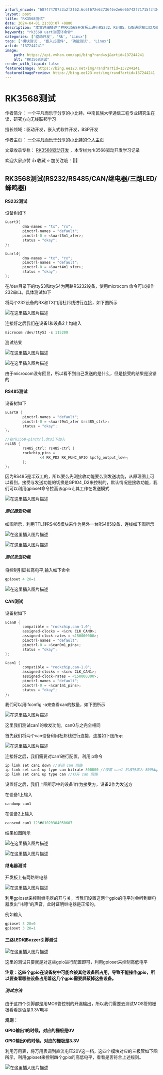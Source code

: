 ```yaml
---
arturl_encode: "68747470733a2f2f62:6c6f672e6373646e2e6e65742f71715f34343634373130302f:61727469636c652f64657461696c732f313337323434323431"
layout: post
title: "RK3568测试"
date: 2024-04-01 21:03:07 +0800
description: "本文详细描述了在RK3568开发板上进行RS232、RS485、CAN通信接口以及继电器、LED和B"
keywords: "rk3568 uart测回环命令"
categories: ['驱动开发', 'Rk', 'Linux']
tags: ['模块测试', '嵌入式硬件', '功能测试', 'Linux']
artid: "137244241"
image:
    path: https://api.vvhan.com/api/bing?rand=sj&artid=137244241
    alt: "RK3568测试"
render_with_liquid: false
featuredImage: https://bing.ee123.net/img/rand?artid=137244241
featuredImagePreview: https://bing.ee123.net/img/rand?artid=137244241
---
```


# RK3568测试

作者简介： 一个平凡而乐于分享的小比特，中南民族大学通信工程专业研究生在读，研究方向无线联邦学习
  
擅长领域：驱动开发，嵌入式软件开发，BSP开发
  
作者主页：
[一个平凡而乐于分享的小比特的个人主页](https://blog.csdn.net/qq_44647100?type=blog)
  
文章收录专栏：
[RK3568驱动开发](https://blog.csdn.net/qq_44647100/category_12625025.html)
，本专栏为rk3568驱动开发学习记录
  
欢迎大家点赞 👍 收藏 ⭐ 加关注哦！💖💖

## RK3568测试(RS232/RS485/CAN/继电器/三路LED/蜂鸣器)

#### RS232测试

设备树如下

```c
&uart3{
        dma-names = "tx", "rx";
        pinctrl-names = "default";
        pinctrl-0 = <&uart3m1_xfer>;
        status = "okay";
};

&uart4{
        dma-names = "tx", "rx";
        pinctrl-names = "default";
        pinctrl-0 = <&uart4m1_xfer>;
        status = "okay";
};

```

在/dev目录下的ttyS3和ttyS4为两路RS232设备，使用microcom 命令可以操作232串口。具体测试如下

将两个232设备的RX和TX口用杜邦线进行连接，如下图所示

![在这里插入图片描述](https://i-blog.csdnimg.cn/blog_migrate/85b7c426fb2a579ca1417885f28030fe.png#pic_center)

连接好之后我们在设备1和设备2上均输入

```c
microcom /dev/ttyS3 -s 115200

```

测试结果

![在这里插入图片描述](https://i-blog.csdnimg.cn/blog_migrate/c9b722d080ba86df0014d129e1ed80e4.png#pic_center)
  
![在这里插入图片描述](https://i-blog.csdnimg.cn/blog_migrate/a3514cbf72f25441b8e0fc1a0b6246e0.png#pic_center)

由于microcom没有回显，所以看不到自己发送的是什么，但是接受的结果是没错的

#### RS485测试

设备树如下

```c
&uart9 {
        pinctrl-names = "default";
        pinctrl-0 = <&uart9m1_xfer &rs485_ctrl>;
        status = "okay";
};

//在rk3568-pinctrl.dtsi下加入
rs485 {
        rs485_ctrl: rs485-ctrl {
        rockchip,pins =
                <4 RK_PD2 RK_FUNC_GPIO &pcfg_output_low>;
        };
};


```

因为RS485是半双工的，所以要么先测接收功能要么测发送功能，从原理图上可以看到，接受与发送功能的切换是GPIO4\_D2来控制的，默认情况是接收功能，我们可以利用gpioset命令拉高该gpio让其工作在发送模式

![在这里插入图片描述](https://i-blog.csdnimg.cn/blog_migrate/024d252a3f8b394be2e6e7fa01099d66.png#pic_center)

##### 测试接受功能

如图所示，利用TTL转RS485模块来作为另外一台RS485设备，连线如下图所示

![在这里插入图片描述](https://i-blog.csdnimg.cn/blog_migrate/7bd276c9a89ad552bf9e42f8e0e9628e.png#pic_center)
  
![在这里插入图片描述](https://i-blog.csdnimg.cn/blog_migrate/05686c5e9e40dae8139a70e348425288.png#pic_center)

##### 测试发送功能

将控制引脚拉高电平,输入如下命令

```c
gpioset 4 28=1

```

![在这里插入图片描述](https://i-blog.csdnimg.cn/blog_migrate/f7d929c4637b8776b2d8fbe92b055533.png#pic_center)

#### CAN测试

设备树如下

```c
&can0 {
        compatible = "rockchip,can-1.0";
        assigned-clocks = <&cru CLK_CAN0>;
        assigned-clock-rates = <150000000>;
        pinctrl-names = "default";
        pinctrl-0 = <&can0m1_pins>;
        status = "okay";
};

&can1 {
        compatible = "rockchip,can-1.0";
        assigned-clocks = <&cru CLK_CAN1>;
        assigned-clock-rates = <150000000>;
        pinctrl-names = "default";
        pinctrl-0 = <&can1m1_pins>;
        status = "okay";
};

```

我们可以用ifconfig -a来查看can的数量，如下图所示

![在这里插入图片描述](https://i-blog.csdnimg.cn/blog_migrate/aa7aa2995bdcb973c5997a142c514ab6.png#pic_center)

这里我们测试can1的收发功能，can0与之完全相同

首先我们将两个can设备利用杜邦线进行连接，连接如下图所示

![在这里插入图片描述](https://i-blog.csdnimg.cn/blog_migrate/58b986d65baba32f5a2e4e0e6cdca412.png#pic_center)

连接好之后，我们需要对can1进行配置，利用ip命令

```c
ip link set can1 down //关闭 can 网络
ip link set can1 up type can bitrate 800000 //设置 can1 的波特率为 800kbps，can 网络波特率最大值为 1mbps
ip link set can1 up type can //打开 can 网络

```

设置好之后，我们上图所示中的设备1作为接受方，设备2作为发送方

在设备1上输入

```c
candump can1

```

在设备2上输入

```c
cansend can1 123#01020304050607

```

结果如图所示

![在这里插入图片描述](https://i-blog.csdnimg.cn/blog_migrate/25288bb0d57dc2f8a16aa21e952fca80.png#pic_center)

![在这里插入图片描述](https://i-blog.csdnimg.cn/blog_migrate/5b6f2a1a8c07aa1cb2ebaccd1a74ea5f.png#pic_center)

#### 继电器测试

开发板上有两路继电器

![在这里插入图片描述](https://i-blog.csdnimg.cn/blog_migrate/403791c15096ef4f12a94facf4391a9b.png#pic_center)

利用gpioset来控制继电器的开与关，当我们设置这两个gpio的电平时会听到继电器发出“咔嚓”的声音，此时证明继电器是正常的。

例如输入

```c
gpioset 3 28=0
gpioset 3 28=1

```

#### 三路LED和Buzzer引脚测试

![在这里插入图片描述](https://i-blog.csdnimg.cn/blog_migrate/e0bfa9780284ea1d1f94149c12ca77f8.png#pic_center)

这里的测试只要就是对这些gpio进行配置即可，利用gpioset来控制高低电平

**注意：这四个gpio在设备树中可能会被其他设备所占用，导致不能操作gpio，所以要查看哪些设备占用着这几个gpio需要屏蔽掉这些设备。**

##### 测试方法

由于这四个引脚都是用MOS管控制的开漏输出，所以我们需要去测试MOS管的栅极看看是否是3.3V电平

**规则：**

**GPIO输出1的时候，对应的栅极是0V**
  
**GPIO输出0的时候，对应的栅极是3.3V**

利用万用表，将万用表调到直流电压20V这一档，这四个模块对应的三极管如下图所示，利用gpioset来控制四个gpio的高低电平，看看是否符合上述规则。

![在这里插入图片描述](https://i-blog.csdnimg.cn/blog_migrate/eb340039617ee75fba1de4443b0cde06.png#pic_center)